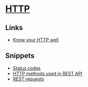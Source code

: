# [HTTP](https://developer.mozilla.org/en-US/docs/Web/HTTP)
## Links
- [Know your HTTP well](https://github.com/for-GET/know-your-http-well)

## Snippets
- [Status codes](https://gist.github.com/0f682fbd4b186a8ed1be87814e33e09c)
- [HTTP methods used in REST API](https://gist.github.com/c35473b3148eecb7d6dc8df97d41604f)
- [REST requests](https://gist.github.com/320da6a90416679cd61b83ef7547a0ff)